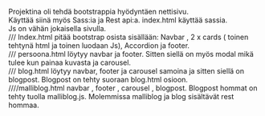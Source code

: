 Projektina oli tehdä bootstrappia hyödyntäen nettisivu.<br>
Käyttää siinä myös Sass:ia ja Rest api:a.
index.html käyttää sassia.<br>
Js on vähän jokaisella sivulla. <br>/// Index.html pitää bootstrap osista sisällään: Navbar , 2 x cards ( toinen tehtynä html ja toinen luodaan Js), Accordion ja footer.<br>
/// persoona.html löytyy navbar ja footer. Sitten siellä on myös modal mikä tulee kun painaa kuvasta ja carousel.<br>
/// blog.html löytyy navbar, footer ja carousel samoina ja sitten siellä on blogpost. Blogpost on tehty suoraan blog.html osioon.<br>
////malliblog.html navbar , footer , carousel , blogpost. Blogpost hommat on tehty tuolla malliblog.js. Molemmissa malliblog ja blog sisältävät rest hommaa.